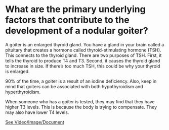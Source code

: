 # What are the primary underlying factors that contribute to the development of a nodular goiter?

A goiter is an enlarged thyroid gland. You have a gland in your brain called a pituitary that creates a hormone called thyroid-stimulating hormone (TSH). This connects to the thyroid gland. There are two purposes of TSH. First, it tells the thyroid to produce T4 and T3. Second, it causes the thyroid gland to increase in size. If there’s too much TSH, this could be why your thyroid is enlarged.

90% of the time, a goiter is a result of an iodine deficiency. Also, keep in mind that goiters can be associated with both hypothyroidism and hyperthyroidism.

When someone who has a goiter is tested, they may find that they have higher T3 levels. This is because the body is trying to compensate. They may also have lower T4 levels.

 [See Video/Image/Document](https://hls-player.drberg.com/asset?path=migrated-assets/what-causes-a-goiter-iodine-deficiency-thyroid-nodules-drberg)